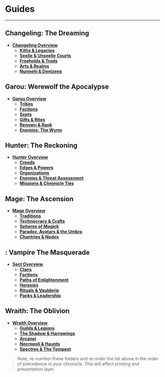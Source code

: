 # Guides

---

## Changeling: The Dreaming

- **[Changeling Overview](./dd-Changeling/readme.md)**  
  - **[Kiths & Legacies](./dd-Changeling/kiths.md)**  
  - **[Seelie & Unseelie Courts](./dd-Changeling/courts.md)**  
  - **[Freeholds & Trods](./dd-Changeling/places.md)**  
  - **[Arts & Realms](./dd-Changeling/arts.md)**  
  - **[Nunnehi & Denizens](./dd-Changeling/nations.md)**  

## Garou: Werewolf the Apocalypse

- **[Garou Overview](./dd-Garou/readme.md)**  
  - **[Tribes](./dd-Garou/tribes.md)**  
  - **[Factions](./dd-Garou/factions.md)**  
  - **[Septs](./dd-Garou/septs.md)**  
  - **[Gifts & Rites](./dd-Garou/gifts.md)**  
  - **[Renown & Rank](./dd-Garou/renown.md)**  
  - **[Enemies: The Wyrm](./dd-Garou/wyrm.md)**  

## Hunter: The Reckoning

- **[Hunter Overview](./dd-Hunter/readme.md)**  
  - **[Creeds](./dd-Hunter/creeds.md)**  
  - **[Edges & Powers](./dd-Hunter/edges.md)**  
  - **[Organizations](./dd-Hunter/groups.md)**  
  - **[Enemies & Threat Assessment](./dd-Hunter/enemies.md)**  
  - **[Missions & Chronicle Ties](./dd-Hunter/missions.md)**  

## Mage: The Ascension

- **[Mage Overview](./dd-Mage/readme.md)**  
  - **[Traditions](./dd-Mage/traditions.md)**  
  - **[Technocracy & Crafts](./dd-Mage/factions.md)**  
  - **[Spheres of Magick](./dd-Mage/spheres.md)**  
  - **[Paradox, Avatars & the Umbra](./dd-Mage/advanced.md)**  
  - **[Chantries & Nodes](./dd-Mage/chantries.md)**  

## <Sect>: Vampire The Masquerade

- **[Sect Overview](./dd-Vampire/readme.md)**  
  - **[Clans](./dd-Vampire/clans.md)**  
  - **[Factions](./dd-Vampire/factions.md)**  
  - **[Paths of Enlightenment](./dd-Vampire/paths.md)**  
  - **[Heresies](./dd-Vampire/heresies.md)**  
  - **[Rituals & Vaulderie](./dd-Vampire/rituals.md)**  
  - **[Packs & Leadership](./dd-Vampire/packs.md)**  

## Wraith: The Oblivion

- **[Wraith Overview](./dd-Wraith/readme.md)**  
  - **[Guilds & Legions](./dd-Wraith/guilds.md)**  
  - **[The Shadow & Harrowings](./dd-Wraith/shadow.md)**  
  - **[Arcanoi](./dd-Wraith/arcanoi.md)**  
  - **[Necropoli & Haunts](./dd-Wraith/places.md)**  
  - **[Spectres & The Tempest](./dd-Wraith/oblivion.md)**  

> Note, re-number these folders and re-order the list above in the order of precedence in your chronicle. This will affect printing and presentation layer.